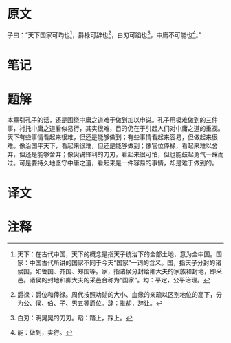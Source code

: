 # 原文
子曰：“天下国家可均也[^1]，爵禄可辞也[^2]，白刃可蹈也[^3]，中庸不可能也[^4]。”
# 笔记

# 题解
本章引孔子的话，还是围绕中庸之道难于做到加以申说。孔子用极难做到的三件事，衬托中庸之道看似易行，其实很难，目的仍在于引起人们对中庸之道的重视。天下有些事情看起来很难，但还是能够做到；有些事情看起来容易，但做起来很难。像治国平天下，看起来很难，但还是能够做到；像官位俸禄，看起来难以舍弃，但还是能够舍弃；像尖锐锋利的刀刃，看起来很可怕，但也能鼓起勇气一踩而过。可是要持久地坚守中庸之道，看起来是一件容易的事情，却是难于做到的。
# 译文

# 注释

[^1]: 天下：在古代中国，天下的概念是指天子统治下的全部土地，意为全中国。国家：中国古代所讲的国家不同于今天“国家”一词的含义。国，指天子分封的诸侯国，如鲁国、齐国、郑国等。家，指诸侯分封给卿大夫的家族和封地，即采邑。诸侯的封地和卿大夫的采邑合称为“国家”。均：平定，公平治理。
[^2]: 爵禄：爵位和俸禄。周代按照功勋的大小、血缘的亲疏以区别地位的高下，分为公、侯、伯、子、男五等爵位。辞：推却，辞让。
[^3]: 白刃：明晃晃的刀刃。蹈：踏上，踩上。
[^4]: 能：做到，实行。